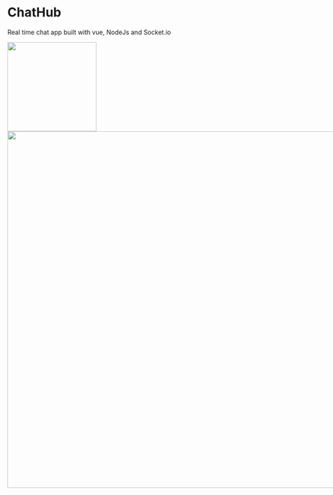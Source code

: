 # ChatHub
Real time chat app built with vue, NodeJs and Socket.io

<div style="display: inline-block">
  <img src="https://user-images.githubusercontent.com/70331030/193104114-b1eaa09c-4131-401f-b714-6ca112b5bd2e.jpeg" width="200"/>
  <img src="https://user-images.githubusercontent.com/70331030/193103942-a7e3eaca-70b7-4a3b-b182-726b7ba45683.jpg" width="800" style="float: top"/>
</div>

